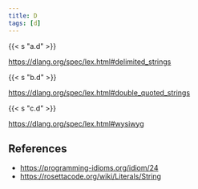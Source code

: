 ```yaml
---
title: D
tags: [d]
---
```


{{< s "a.d" >}}

<https://dlang.org/spec/lex.html#delimited_strings>

{{< s "b.d" >}}

<https://dlang.org/spec/lex.html#double_quoted_strings>

{{< s "c.d" >}}

<https://dlang.org/spec/lex.html#wysiwyg>

## References

- <https://programming-idioms.org/idiom/24>
- <https://rosettacode.org/wiki/Literals/String>
